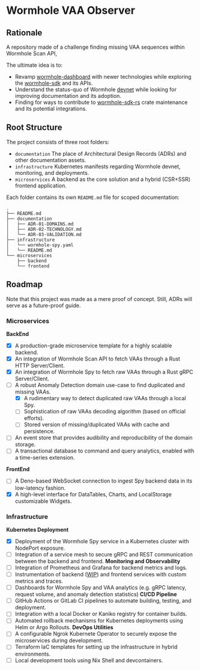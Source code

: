 # Wormhole VAA Observer

## Rationale
A repository made of a challenge finding missing VAA sequences within Wormhole Scan API,

The ultimate idea is to: 

* Revamp [wormhole-dashboard](https://github.com/wormhole-foundation/wormhole-dashboard) with newer technologies while exploring the [wormhole-sdk](https://wormhole-foundation.github.io/wormhole-sdk-ts/) and its APIs. 
* Understand the status-quo of Wormhole [devnet](https://github.com/wormhole-foundation/wormhole/tree/main/devnet) while looking for improving documentation and its adoption.
* Finding for ways to contribute to [wormhole-sdk-rs](https://github.com/wormhole-foundation/wormhole-sdk-rs) crate maintenance and its potential integrations.

## Root Structure

The project consists of three root folders:

* `documentation`  The place of Architectural Design Records (ADRs) and other documentation assets.
* `infrastructure` Kubernetes manifests regarding Wormhole devnet, monitoring, and deployments.
* `microservices`  A backend as the core solution and a hybrid (CSR+SSR) frontend application.

Each folder contains its own `README.md` file for scoped documentation:

```
.
├── README.md
├── documentation
│   ├── ADR-01-DOMAINS.md
│   ├── ADR-02-TECHNOLOGY.md
│   └── ADR-03-VALIDATION.md
├── infrastructure
│   └── wormhole-spy.yaml
│   └── README.md
└── microservices
    ├── backend
    └── frontend
```

## Roadmap
Note that this project was made as a mere proof of concept. Still, ADRs will serve as a future-proof guide.

### Microservices

**BackEnd**
- [x] A production-grade microservice template for a highly scalable backend.
- [x] An integration of Wormhole Scan API to fetch VAAs through a Rust HTTP Server/Client.
- [x] An integration of Wormhole Spy to fetch raw VAAs through a Rust gRPC Server/Client.
- [ ] A robust Anomaly Detection domain use-case to find duplicated and missing VAAs.
  - [x] A rudimentary way to detect duplicated raw VAAs through a local Spy.
  - [ ] Sophistication of raw VAAs decoding algorithm (based on official efforts).
  - [ ] Stored version of missing/duplicated VAAs with cache and persistence.
- [ ] An event store that provides audibility and reproducibility of the domain storage.
- [ ] A transactional database to command and query analytics, enabled with a time-series extension.

**FrontEnd**
- [ ] A Deno-based WebSocket connection to ingest Spy backend data in its low-latency fashion.
- [x] A high-level interface for DataTables, Charts, and LocalStorage customizable Widgets.

### Infrastructure
**Kubernetes Deployment**
  - [x] Deployment of the Wormhole Spy service in a Kubernetes cluster with NodePort exposure.
  - [ ] Integration of a service mesh to secure gRPC and REST communication between the backend and frontend.
**Monitoring and Observability**
  - [ ] Integration of Prometheus and Grafana for backend metrics and logs.
  - [ ] Instrumentation of backend ([WIP](https://github.com/heshdotcc/wormhole-vaa-observer/pull/2)) and frontend services with custom metrics and traces.
  - [ ] Dashboards for Wormhole Spy and VAA analytics (e.g. gRPC latency, request volume, and anomaly detection statistics)
**CI/CD Pipeline**
  - [ ] GitHub Actions or GitLab CI pipelines to automate building, testing, and deployment.
  - [ ] Integration with a local Docker or Kaniko registry for container builds.
  - [ ] Automated rollback mechanisms for Kubernetes deployments using Helm or Argo Rollouts.
**DevOps Utilities**
  - [ ] A configurable Ngrok Kubernete Operator to securely expose the microservices during development.
  - [ ] Terraform IaC templates for setting up the infrastructure in hybrid environments.
  - [ ] Local development tools using Nix Shell and devcontainers.
